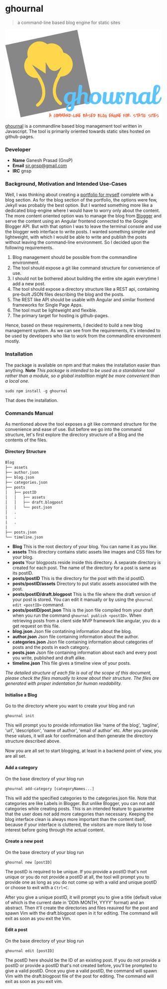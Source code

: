 # ghournal
> a command-line based blog engine for static sites

![logo](./logo.png)


[ghournal](https://npmjs.com/package/ghournal) is a commandline based blog management
tool written in Javascript. The tool is primarily oriented towards static sites
hosted on github-pages. 

### Developer
- **Name** Ganesh Prasad (GnsP)
- **Email** sir.gnsp@gmail.com
- **IRC** gnsp

### Background, Motivation and Intended Use-Cases
Well, I was thinking about creating a [portfolio for myself](https://gnsp.github.io)
complete with a blog section. As for the blog section of the portfolio, the options
were few, Jekyll was probably the best option. But I wanted something more like a
dedicated blog-engine where I would have to worry only about the content. The more
content oriented option was to manage the blog from [Blogger](https://blogger.com)
and serve the content using an Angular frontend connected to the Google Blogger API.
But with that option I was to leave the terminal console and use the blogger web
interface to write posts. I wanted something simpler and lightweight, with which
I would be able to write and publish the posts without leaving the command-line
environment. So I decided upon the following requirements.

1. Blog management should be possible from the commandline environment.
2. The tool should expose a git like command structure for convenience of use.
3. I should not be bothered about building the entire site again everytime I add a new post.
4. The tool should expose a directory structure like a REST api, containing pre-built JSON files describing the blog and the posts.
5. The REST like API should be usable with Angular and similar frontend frameworks for Single Page Apps.
6. The tool must be lightweight and flexible.
7. The primary target for hosting is github-pages.

Hence, based on these requirements, I decided to build a new blog management system.
As we can see from the requirements, it's intended to be used by developers who 
like to work from the commandline environment mostly.

### Installation
The package is available on npm and that makes the installation easier than anything.
**Note** *This package is intended to be used as a standalone tool rather than a module,
  so a global installtion might be more convenient than a local one.*

```sudo npm install -g ghournal```

That does the installation.

### Commands Manual
As mentioned above the tool exposes a git like command structure for the convenience 
and ease of use. But before we go into the command structure, let's first explore
the directory structure of a Blog and the contents of the files.

#### Directory Structure

```
Blog
├── assets
├── author.json
├── blog.json
├── categories.json
├── posts
│   ├── postID
│   │   ├── assets
│   │   ├── draft.blogpost
│   │   └── post.json
│   .
|   .
|   .
|
├── posts.json
└── timeline.json
```

- **Blog** This is the root diectory of your blog. You can name it as you like.
- **assets** This directory contains static assets like images and CSS files for your blog.
- **posts** Your blogposts reside inside this directory. A separate directory is created for each post. The name of the directory for a post is same as its postID.
- **posts/postID** This is the directory for the post with the id postID.
- **posts/postID/assets** Directory to put static assets associated with the post.
- **posts/postID/draft.blogpost** This is the file where the draft version of your post is stored. You can edit it manually or by using the `ghournal edit <postID>` command.
- **posts/postID/post.json** This is the json file compiled from your draft when you run the command `ghournal publish <postID>`. When retrieving posts from a client side MVP framework like angular, you do a get request on this file.
- **blog.json** Json file contatining information about the blog.
- **author.json** Json file containing information about the author.
- **categories.json** Json file containing information about categories of posts and the posts in each category.
- **posts.json** Json file containing information about each and every post you write, published and draft alike.
- **timeline.json** This file gives a timeline view of your posts.


*The detailed structure of each file is out of the scope of this document, 
please check the files manually to know about their structure. The files are
generated with proper indentation for human readability.*

#### Initialise a Blog
Go to the directory where you want to create your blog and run

```ghournal init```

This will prompt you to provide information like 'name of the blog', 'tagline',
'url', 'description', 'name of author', 'email of author' etc. After you provide 
these values, it will ask for confirmation and then generate the directory structure
described above.

Now you are all set to start blogging, at least in a backend point of view, you are all set.

#### Add a category
On the base directory of your blog run

```ghournal add-category [categoryNames...]```

This will add the specified categories to the categories.json file. Note that categories
are like Labels in Blogger. But unlike Blogger, you can not add categories while
creating posts. This is an intended feature to guarantee that the user does not 
add more categories than necessary. Keeping the blog interface clean is always more
important than the content itself, because if your interface is cluttered, the 
visitors are more likely to lose interest before going through the actual content.

#### Create a new post
On the base directory of your blog run

```ghournal new [postID]```

The postID is required to be unique. If you provide a postID that's not unique or
you do not provide a postID at all, the tool will prompt you to provide one as long
as you do not come up with a valid and unique postID or choose to exit with a `Ctrl+C`.

After you give a unique postID, it will prompt you to give a title (default value of
which is the current date in 'DDth MONTH, YYYY' format) and an abstract. Then it'll
create the directories and files reauired for the post and spawn Vim with the draft.blogpost
open in it for editing. The command will exit as soon as you exit the Vim.

#### Edit a post
On the base directory of your blog run

```ghournal edit [postID]```

The postID here should be the ID of an existing post. If you do not provide a postID 
or provide a postID that's not created before, you'll be prompted to give a valid postID.
Once you give a valid postID, the command will spawn Vim with the draft.blogpost file
of the post for editing. The command will exit as soon as you exit vim.

